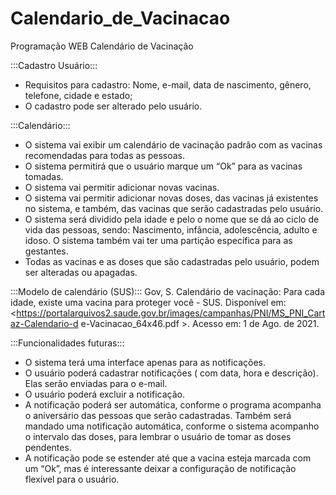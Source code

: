 # Calendario_de_Vacinacao
Programação WEB 
Calendário de Vacinação

:::Cadastro Usuário:::
* Requisitos para cadastro: Nome, e-mail, data de nascimento, gênero, telefone,
cidade e estado;
* O cadastro pode ser alterado pelo usuário.

:::Calendário:::
* O sistema vai exibir um calendário de vacinação padrão com as vacinas
recomendadas para todas as pessoas.
* O sistema permitirá que o usuário marque um “Ok” para as vacinas tomadas.
* O sistema vai permitir adicionar novas vacinas.
* O sistema vai permitir adicionar novas doses, das vacinas já existentes no sistema,
e também, das vacinas que serão cadastradas pelo usuário.
* O sistema será dividido pela idade e pelo o nome que se dá ao ciclo de vida das
pessoas, sendo: Nascimento, infância, adolescência, adulto e idoso. O sistema
também vai ter uma partição específica para as gestantes.
* Todas as vacinas e as doses que são cadastradas pelo usuário, podem ser alteradas
ou apagadas.

:::Modelo de calendário (SUS):::
Gov, S. Calendário de vacinação: Para cada idade, existe uma vacina para proteger você -
SUS. Disponível em:
<https://portalarquivos2.saude.gov.br/images/campanhas/PNI/MS_PNI_Cartaz-Calendario-d
e-Vacinacao_64x46.pdf >. Acesso em: 1 de Ago. de 2021.

:::Funcionalidades futuras:::
* O sistema terá uma interface apenas para as notificações.
* O usuário poderá cadastrar notificações ( com data, hora e descrição). Elas serão
enviadas para o e-mail.
* O usuário poderá excluir a notificação.
* A notificação poderá ser automática, conforme o programa acompanha o aniversário
das pessoas que serão cadastradas. Também será mandado uma notificação
automática, conforme o sistema acompanho o intervalo das doses, para lembrar o
usuário de tomar as doses pendentes.
* A notificação pode se estender até que a vacina esteja marcada com um “Ok”, mas
é interessante deixar a configuração de notificação flexível para o usuário.
